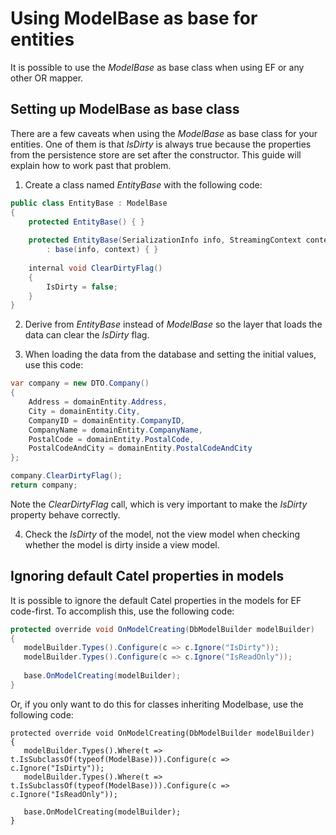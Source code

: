 # Using ModelBase as base for entities

It is possible to use the *ModelBase* as base class when using EF or any other OR mapper.

## Setting up ModelBase as base class

There are a few caveats when using the *ModelBase* as base class for your entities. One of them is that *IsDirty* is always true because the properties from the persistence store are set after the constructor. This guide will explain how to work past that problem.

1. Create a class named *EntityBase* with the following code:

``` {.java data-syntaxhighlighter-params="brush: java; gutter: false; theme: Confluence" data-theme="Confluence" style="brush: java; gutter: false; theme: Confluence"}
public class EntityBase : ModelBase
{
    protected EntityBase() { }
    
    protected EntityBase(SerializationInfo info, StreamingContext context)
        : base(info, context) { }
        
    internal void ClearDirtyFlag()
    {
        IsDirty = false;
    }
}
```

2. Derive from *EntityBase* instead of *ModelBase* so the layer that loads the data can clear the *IsDirty* flag.

3. When loading the data from the database and setting the initial values, use this code:

``` {.java data-syntaxhighlighter-params="brush: java; gutter: false; theme: Confluence" data-theme="Confluence" style="brush: java; gutter: false; theme: Confluence"}
var company = new DTO.Company()
{
    Address = domainEntity.Address,
    City = domainEntity.City,
    CompanyID = domainEntity.CompanyID, 
    CompanyName = domainEntity.CompanyName, 
    PostalCode = domainEntity.PostalCode,
    PostalCodeAndCity = domainEntity.PostalCodeAndCity
};

company.ClearDirtyFlag();
return company;
```

Note the *ClearDirtyFlag* call, which is very important to make the *IsDirty* property behave correctly.

4. Check the *IsDirty* of the model, not the view model when checking whether the model is dirty inside a view model.

## Ignoring default Catel properties in models

It is possible to ignore the default Catel properties in the models for EF code-first. To accomplish this, use the following code:

``` {.java data-syntaxhighlighter-params="brush: java; gutter: false; theme: Confluence" data-theme="Confluence" style="brush: java; gutter: false; theme: Confluence"}
protected override void OnModelCreating(DbModelBuilder modelBuilder)
{
   modelBuilder.Types().Configure(c => c.Ignore("IsDirty"));
   modelBuilder.Types().Configure(c => c.Ignore("IsReadOnly"));
 
   base.OnModelCreating(modelBuilder);
}
```

Or, if you only want to do this for classes inheriting Modelbase, use the following code:

``` {.c# data-syntaxhighlighter-params="brush: c#; gutter: false; theme: Confluence" data-theme="Confluence" style="brush: c#; gutter: false; theme: Confluence"}
protected override void OnModelCreating(DbModelBuilder modelBuilder)
{
   modelBuilder.Types().Where(t => t.IsSubclassOf(typeof(ModelBase))).Configure(c => c.Ignore("IsDirty"));
   modelBuilder.Types().Where(t => t.IsSubclassOf(typeof(ModelBase))).Configure(c => c.Ignore("IsReadOnly"));

   base.OnModelCreating(modelBuilder);
}
```


